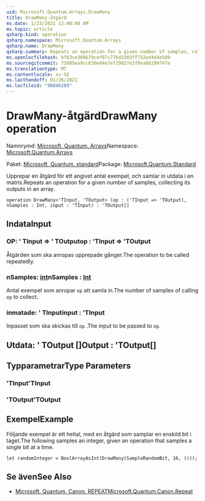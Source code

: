 ```yaml
---
uid: Microsoft.Quantum.Arrays.DrawMany
title: DrawMany-åtgärd
ms.date: 1/23/2021 12:00:00 AM
ms.topic: article
qsharp.kind: operation
qsharp.namespace: Microsoft.Quantum.Arrays
qsharp.name: DrawMany
qsharp.summary: Repeats an operation for a given number of samples, collecting its outputs in an array.
ms.openlocfilehash: bf63ce308679cef97c776d3383ff732ed4d4e500
ms.sourcegitcommit: 71605ea9cc630e84e7ef29027e1f0ea06299747e
ms.translationtype: MT
ms.contentlocale: sv-SE
ms.lasthandoff: 01/26/2021
ms.locfileid: "98846209"
---
```

# <a name="drawmany-operation"></a><span data-ttu-id="32232-102">DrawMany-åtgärd</span><span class="sxs-lookup"><span data-stu-id="32232-102">DrawMany operation</span></span>

<span data-ttu-id="32232-103">Namnrymd: [Microsoft. Quantum. Arrays](xref:Microsoft.Quantum.Arrays)</span><span class="sxs-lookup"><span data-stu-id="32232-103">Namespace: [Microsoft.Quantum.Arrays](xref:Microsoft.Quantum.Arrays)</span></span>

<span data-ttu-id="32232-104">Paket: [Microsoft. Quantum. standard](https://nuget.org/packages/Microsoft.Quantum.Standard)</span><span class="sxs-lookup"><span data-stu-id="32232-104">Package: [Microsoft.Quantum.Standard](https://nuget.org/packages/Microsoft.Quantum.Standard)</span></span>


<span data-ttu-id="32232-105">Upprepar en åtgärd för ett angivet antal exempel, och samlar in utdata i en matris.</span><span class="sxs-lookup"><span data-stu-id="32232-105">Repeats an operation for a given number of samples, collecting its outputs in an array.</span></span>

```qsharp
operation DrawMany<'TInput, 'TOutput> (op : ('TInput => 'TOutput), nSamples : Int, input : 'TInput) : 'TOutput[]
```


## <a name="input"></a><span data-ttu-id="32232-106">Indata</span><span class="sxs-lookup"><span data-stu-id="32232-106">Input</span></span>

### <a name="op--tinput--toutput"></a><span data-ttu-id="32232-107">OP: ' TInput => ' TOutput</span><span class="sxs-lookup"><span data-stu-id="32232-107">op : 'TInput => 'TOutput</span></span> 

<span data-ttu-id="32232-108">Åtgärden som ska anropas upprepade gånger.</span><span class="sxs-lookup"><span data-stu-id="32232-108">The operation to be called repeatedly.</span></span>


### <a name="nsamples--int"></a><span data-ttu-id="32232-109">nSamples: [int](xref:microsoft.quantum.lang-ref.int)</span><span class="sxs-lookup"><span data-stu-id="32232-109">nSamples : [Int](xref:microsoft.quantum.lang-ref.int)</span></span>

<span data-ttu-id="32232-110">Antal exempel som anropar `op` att samla in.</span><span class="sxs-lookup"><span data-stu-id="32232-110">The number of samples of calling `op` to collect.</span></span>


### <a name="input--tinput"></a><span data-ttu-id="32232-111">inmatade: ' TInput</span><span class="sxs-lookup"><span data-stu-id="32232-111">input : 'TInput</span></span>

<span data-ttu-id="32232-112">Inpasset som ska skickas till `op` .</span><span class="sxs-lookup"><span data-stu-id="32232-112">The input to be passed to `op`.</span></span>



## <a name="output--toutput"></a><span data-ttu-id="32232-113">Utdata: ' TOutput []</span><span class="sxs-lookup"><span data-stu-id="32232-113">Output : 'TOutput[]</span></span>



## <a name="type-parameters"></a><span data-ttu-id="32232-114">Typparametrar</span><span class="sxs-lookup"><span data-stu-id="32232-114">Type Parameters</span></span>

### <a name="tinput"></a><span data-ttu-id="32232-115">'TInput</span><span class="sxs-lookup"><span data-stu-id="32232-115">'TInput</span></span>


### <a name="toutput"></a><span data-ttu-id="32232-116">'TOutput</span><span class="sxs-lookup"><span data-stu-id="32232-116">'TOutput</span></span>



## <a name="example"></a><span data-ttu-id="32232-117">Exempel</span><span class="sxs-lookup"><span data-stu-id="32232-117">Example</span></span>

<span data-ttu-id="32232-118">Följande exempel är ett heltal, med en åtgärd som samplar en enskild bit i taget.</span><span class="sxs-lookup"><span data-stu-id="32232-118">The following samples an integer, given an operation that samples a single bit at a time.</span></span>

```qsharp
let randomInteger = BoolArrayAsInt(DrawMany(SampleRandomBit, 16, ()));
```

## <a name="see-also"></a><span data-ttu-id="32232-119">Se även</span><span class="sxs-lookup"><span data-stu-id="32232-119">See Also</span></span>

- [<span data-ttu-id="32232-120">Microsoft. Quantum. Canon. REPEAT</span><span class="sxs-lookup"><span data-stu-id="32232-120">Microsoft.Quantum.Canon.Repeat</span></span>](xref:Microsoft.Quantum.Canon.Repeat)